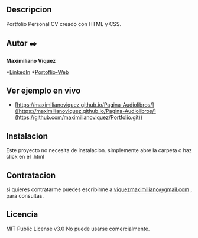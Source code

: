 ## Descripcion

Portfolio Personal CV creado con HTML y CSS.

## Autor ✒️
**Maximiliano Viquez**

*[LinkedIn](https://www.linkedin.com/in/maximiliano-viquez/)
*[Portoflio-Web]()

## Ver ejemplo en vivo
- [https://maximilianoviquez.github.io/Pagina-Audiolibros/]([https://maximilianoviquez.github.io/Pagina-Audiolibros/](https://github.com/maximilianoviquez/Portfolio.git))

## Instalacion
Este proyecto no necesita de instalacion. simplemente abre la carpeta o haz click en el .html

## Contratacion
si quieres contratarme puedes escribirme a viquezmaximiliano@gmail.com , para consultas.

## Licencia
MIT Public License v3.0
No puede usarse comercialmente.
